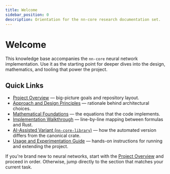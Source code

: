 ```yaml
---
title: Welcome
sidebar_position: 0
description: Orientation for the nn-core research documentation set.
---
```


# Welcome

This knowledge base accompanies the `nn-core` neural network implementation. Use it as the starting point for deeper dives into the design, mathematics, and tooling that power the project.

## Quick Links

- [Project Overview](./project-overview) — big-picture goals and repository layout.
- [Approach and Design Principles](./approach) — rationale behind architectural choices.
- [Mathematical Foundations](./math-foundations) — the equations that the code implements.
- [Implementation Walkthrough](./implementation-details) — line-by-line mapping between formulas and Rust.
- [AI-Assisted Variant (`nn-core-library`)](./nn-core-library) — how the automated version differs from the canonical crate.
- [Usage and Experimentation Guide](./usage-guide) — hands-on instructions for running and extending the project.

If you're brand new to neural networks, start with the [Project Overview](./project-overview) and proceed in order. Otherwise, jump directly to the section that matches your current task.
